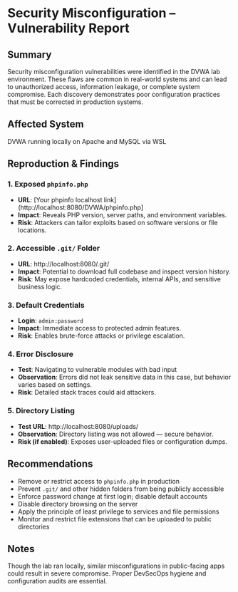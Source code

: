 # Security Misconfiguration – Vulnerability Report

## Summary
Security misconfiguration vulnerabilities were identified in the DVWA lab environment. These flaws are common in real-world systems and can lead to unauthorized access, information leakage, or complete system compromise. Each discovery demonstrates poor configuration practices that must be corrected in production systems.

## Affected System
DVWA running locally on Apache and MySQL via WSL

## Reproduction & Findings

### 1. Exposed `phpinfo.php`
- **URL**: [Your phpinfo localhost link](http://localhost:8080/DVWA/phpinfo.php]
- **Impact**: Reveals PHP version, server paths, and environment variables.
- **Risk**: Attackers can tailor exploits based on software versions or file locations.

### 2. Accessible `.git/` Folder
- **URL**: http://localhost:8080/.git/
- **Impact**: Potential to download full codebase and inspect version history.
- **Risk**: May expose hardcoded credentials, internal APIs, and sensitive business logic.

### 3. Default Credentials
- **Login**: `admin:password`
- **Impact**: Immediate access to protected admin features.
- **Risk**: Enables brute-force attacks or privilege escalation.

### 4. Error Disclosure
- **Test**: Navigating to vulnerable modules with bad input
- **Observation**: Errors did not leak sensitive data in this case, but behavior varies based on settings.
- **Risk**: Detailed stack traces could aid attackers.

### 5. Directory Listing
- **Test URL**: http://localhost:8080/uploads/
- **Observation**: Directory listing was not allowed — secure behavior.
- **Risk (if enabled)**: Exposes user-uploaded files or configuration dumps.

## Recommendations
- Remove or restrict access to `phpinfo.php` in production
- Prevent `.git/` and other hidden folders from being publicly accessible
- Enforce password change at first login; disable default accounts
- Disable directory browsing on the server
- Apply the principle of least privilege to services and file permissions
- Monitor and restrict file extensions that can be uploaded to public directories

## Notes
Though the lab ran locally, similar misconfigurations in public-facing apps could result in severe compromise. Proper DevSecOps hygiene and configuration audits are essential.

